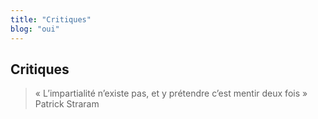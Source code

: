 ```yaml
---
title: "Critiques"
blog: "oui"
---
```


## Critiques

> « L’impartialité n’existe pas, et y prétendre c’est mentir deux fois »
> Patrick Straram
